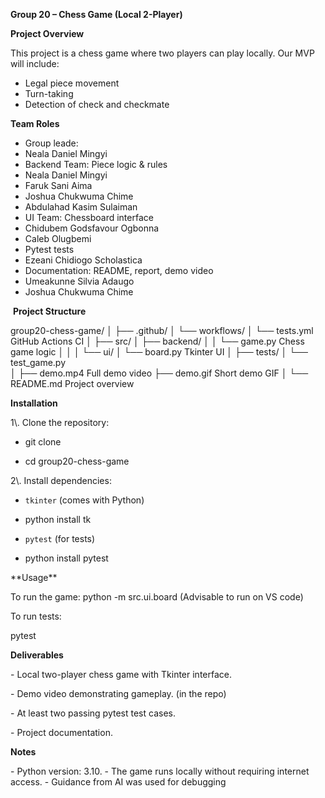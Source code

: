 **Group 20 – Chess Game (Local 2-Player)**

**Project Overview**

This project is a chess game where two players can play locally.
Our MVP will include:

* Legal piece movement
* Turn-taking
* Detection of check and checkmate

**Team Roles**
* Group leade:
* Neala Daniel Mingyi
* Backend Team: Piece logic \& rules
 * Neala Daniel Mingyi
 * Faruk Sani Aima
 * Joshua Chukwuma Chime
 * Abdulahad Kasim Sulaiman
* UI Team: Chessboard interface
 * Chidubem Godsfavour Ogbonna
 * Caleb Olugbemi
* Pytest tests
 * Ezeani Chidiogo Scholastica
* Documentation: README, report, demo video
 * Umeakunne Silvia Adaugo
 * Joshua Chukwuma Chime

 **Project Structure**




group20-chess-game/
│
├── .github/
│   └── workflows/
│       └── tests.yml          GitHub Actions CI
│
├── src/
│   ├── backend/
│   │   └── game.py            Chess game logic
│   │
│   └── ui/
│       └── board.py           Tkinter UI
│
├── tests/
│   └── test_game.py           
│
├── demo.mp4                    Full demo video
├── demo.gif                    Short demo GIF
│
└── README.md                   Project overview




**Installation**

1\\. Clone the repository:

-  git clone <repo-link>

-  cd group20-chess-game

2\\. Install dependencies:

 - `tkinter` (comes with Python)
 - python install tk

- `pytest` (for tests)
- python install pytest



\*\*Usage\*\*

To run the game:
python -m src.ui.board
(Advisable to run on VS code)



To run tests:

pytest 


**Deliverables**

\- Local two-player chess game with Tkinter interface.

\- Demo video demonstrating gameplay. (in the repo)

\- At least two passing pytest test cases.

\- Project documentation.



**Notes**

\- Python version: 3.10.
\- The game runs locally without requiring internet access.
\- Guidance from AI was used for debugging 

